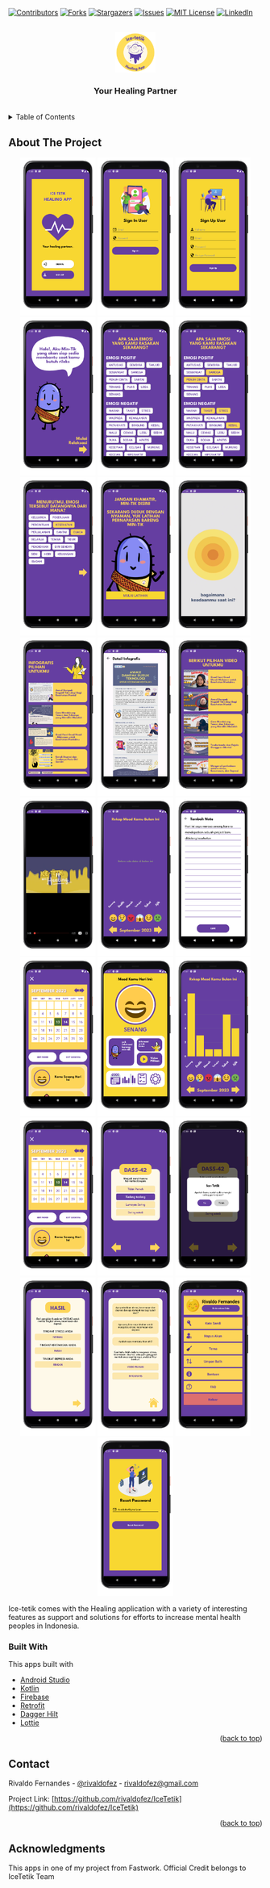 <div id="top"></div>

[![Contributors][contributors-shield]][contributors-url]
[![Forks][forks-shield]][forks-url]
[![Stargazers][stars-shield]][stars-url]
[![Issues][issues-shield]][issues-url]
[![MIT License][license-shield]][license-url]
[![LinkedIn][linkedin-shield]][linkedin-url]


<!-- PROJECT LOGO -->
<br />
<div align="center">
  <a href="https://github.com/rivaldofez/Tok-project">
    <img src="Images/Logo.png" alt="Logo"height="80">
  </a>

  <h3 align="center">Your Healing Partner</h3>
  </br>
</div>



<!-- TABLE OF CONTENTS -->
<details>
  <summary>Table of Contents</summary>
  <ol>
    <li>
      <a href="#about-the-project">About The Project</a>
      <ul>
        <li><a href="#built-with">Built With</a></li>
      </ul>
    </li>
    <li>
      <a href="#getting-started">Getting Started</a>
      <ul>
        <li><a href="#prerequisites">Prerequisites</a></li>
        <li><a href="#installation">Installation</a></li>
      </ul>
    </li>
    <li><a href="#contributing">Contributing</a></li>
    <li><a href="#contact">Contact</a></li>
    <li><a href="#acknowledgments">Acknowledgments</a></li>
  </ol>
</details>



<!-- ABOUT THE PROJECT -->
## About The Project

<p align="middle">
  <img src="Images/Image_1.png" width="150" />
  <img src="Images/Image_2.png" width="150" />
  <img src="Images/Image_3.png" width="150" />
  <img src="Images/Image_4.png" width="150" />
  <img src="Images/Image_5.png" width="150" />
  <img src="Images/Image_6.png" width="150" />
  <img src="Images/Image_7.png" width="150" />
  <img src="Images/Image_8.png" width="150" />
  <img src="Images/Image_9.png" width="150" />
  <img src="Images/Image_10.png" width="150" />
  <img src="Images/Image_11.png" width="150" />
  <img src="Images/Image_12.png" width="150" />
  <img src="Images/Image_13.png" width="150" />
  <img src="Images/Image_14.png" width="150" />
  <img src="Images/Image_15.png" width="150" />
  <img src="Images/Image_16.png" width="150" />
  <img src="Images/Image_17.png" width="150" />
  <img src="Images/Image_18.png" width="150" />
  <img src="Images/Image_19.png" width="150" />
  <img src="Images/Image_20.png" width="150" />
  <img src="Images/Image_21.png" width="150" />
  <img src="Images/Image_22.png" width="150" />
  <img src="Images/Image_23.png" width="150" />
  <img src="Images/Image_24.png" width="150" />
  <img src="Images/Image_25.png" width="150" />
</p>

Ice-tetik comes with the Healing application with a variety of interesting features as support and solutions for efforts to increase mental health peoples in Indonesia. 


### Built With

This apps built with

* [Android Studio](https://developer.android.com/studio)
* [Kotlin](https://kotlinlang.org/)
* [Firebase](https://firebase.google.com/?hl=id)
* [Retrofit](https://square.github.io/retrofit/)
* [Dagger Hilt](https://dagger.dev/hilt/)
* [Lottie](https://lottiefiles.com/)

<p align="right">(<a href="#top">back to top</a>)</p>

<!-- CONTACT -->
## Contact

Rivaldo Fernandes - [@rivaldofez](https://IceTetik.com/rivaldofez) - rivaldofez@gmail.com

Project Link: [https://github.com/rivaldofez/IceTetik](https://github.com/rivaldofez/IceTetik)

<p align="right">(<a href="#top">back to top</a>)</p>



<!-- ACKNOWLEDGMENTS -->
## Acknowledgments

This apps in one of my project from Fastwork. Official Credit belongs to IceTetik Team

<!-- MARKDOWN LINKS & IMAGES -->
<!-- https://www.markdownguide.org/basic-syntax/#reference-style-links -->
[contributors-shield]: https://img.shields.io/github/contributors/rivaldofez/IceTetik.svg?style=for-the-badge

[contributors-url]: https://github.com/rivaldofez/IceTetik/graphs/contributors

[forks-shield]: https://img.shields.io/github/forks/rivaldofez/IceTetik.svg?style=for-the-badge

[forks-url]: https://github.com/rivaldofez/IceTetik/network/members

[stars-shield]: https://img.shields.io/github/stars/rivaldofez/IceTetik.svg?style=for-the-badge

[stars-url]: https://github.com/othneildrew/Best-README-Template/stargazers

[issues-shield]: https://img.shields.io/github/issues/othneildrew/Best-README-Template.svg?style=for-the-badge

[issues-url]: https://github.com/rivaldofez/IceTetik/issues

[license-shield]: https://img.shields.io/github/license/rivaldofez/IceTetik.svg?style=for-the-badge

[license-url]: https://github.com/rivaldofez/IceTetik/blob/master/LICENSE.txt

[linkedin-shield]: https://img.shields.io/badge/-LinkedIn-black.svg?style=for-the-badge&logo=linkedin&colorB=555

[linkedin-url]: https://www.linkedin.com/in/rivaldofez